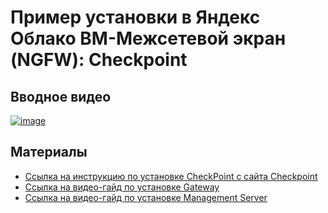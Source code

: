 # Пример установки в Яндекс Облако ВМ-Межсетевой экран (NGFW): Checkpoint

## Вводное видео
[![image](https://user-images.githubusercontent.com/85429798/128354504-100adaf3-5924-4cc0-b5e5-07c3b493a77d.png)](https://www.youtube.com/watch?v=qvR9G_oDfnE)


## Материалы
- [Ссылка на инструкцию по установке CheckPoint с сайта Checkpoint](https://supportcenter.checkpoint.com/supportcenter/portal?eventSubmit_doGoviewsolutiondetails=&solutionid=sk165481)
- [Ссылка на видео-гайд по установке Gateway](https://www.youtube.com/watch?v=LtQltM71cUw) 
- [Ссылка на видео-гайд по установке Management Server](https://www.youtube.com/watch?v=MraLOJRDWts) 
